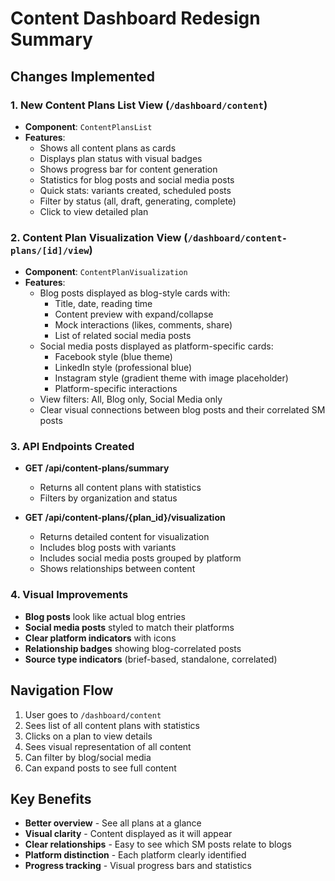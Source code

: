 # Content Dashboard Redesign Summary

## Changes Implemented

### 1. New Content Plans List View (`/dashboard/content`)
- **Component**: `ContentPlansList`
- **Features**:
  - Shows all content plans as cards
  - Displays plan status with visual badges
  - Shows progress bar for content generation
  - Statistics for blog posts and social media posts
  - Quick stats: variants created, scheduled posts
  - Filter by status (all, draft, generating, complete)
  - Click to view detailed plan

### 2. Content Plan Visualization View (`/dashboard/content-plans/[id]/view`)
- **Component**: `ContentPlanVisualization`
- **Features**:
  - Blog posts displayed as blog-style cards with:
    - Title, date, reading time
    - Content preview with expand/collapse
    - Mock interactions (likes, comments, share)
    - List of related social media posts
  - Social media posts displayed as platform-specific cards:
    - Facebook style (blue theme)
    - LinkedIn style (professional blue)
    - Instagram style (gradient theme with image placeholder)
    - Platform-specific interactions
  - View filters: All, Blog only, Social Media only
  - Clear visual connections between blog posts and their correlated SM posts

### 3. API Endpoints Created
- **GET /api/content-plans/summary**
  - Returns all content plans with statistics
  - Filters by organization and status
  
- **GET /api/content-plans/{plan_id}/visualization**
  - Returns detailed content for visualization
  - Includes blog posts with variants
  - Includes social media posts grouped by platform
  - Shows relationships between content

### 4. Visual Improvements
- **Blog posts** look like actual blog entries
- **Social media posts** styled to match their platforms
- **Clear platform indicators** with icons
- **Relationship badges** showing blog-correlated posts
- **Source type indicators** (brief-based, standalone, correlated)

## Navigation Flow
1. User goes to `/dashboard/content`
2. Sees list of all content plans with statistics
3. Clicks on a plan to view details
4. Sees visual representation of all content
5. Can filter by blog/social media
6. Can expand posts to see full content

## Key Benefits
- **Better overview** - See all plans at a glance
- **Visual clarity** - Content displayed as it will appear
- **Clear relationships** - Easy to see which SM posts relate to blogs
- **Platform distinction** - Each platform clearly identified
- **Progress tracking** - Visual progress bars and statistics